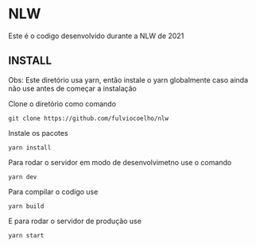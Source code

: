 # NLW

Este é o codigo desenvolvido durante a NLW de 2021

## INSTALL

Obs: Este diretório usa yarn, então instale o yarn globalmente caso ainda não use antes de começar a instalação 

Clone o diretório como comando

    git clone https://github.com/fulviocoelho/nlw

Instale os pacotes

    yarn install

Para rodar o servidor em modo de desenvolvimetno use o comando

    yarn dev 

Para compilar o codigo use 

    yarn build

E para rodar o servidor de produção use

    yarn start